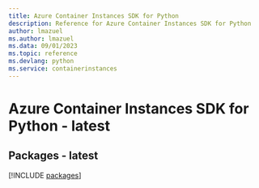 ```yaml
---
title: Azure Container Instances SDK for Python
description: Reference for Azure Container Instances SDK for Python
author: lmazuel
ms.author: lmazuel
ms.data: 09/01/2023
ms.topic: reference
ms.devlang: python
ms.service: containerinstances
---
```

# Azure Container Instances SDK for Python - latest
## Packages - latest
[!INCLUDE [packages](container-instances-index.md)]